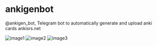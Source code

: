 # ankigenbot
@ankigen_bot, Telegram bot to automatically generate and upload anki cards ankisrs.net


![image1](https://github.com/damaru2/ankigenbot/blob/master/.assets/image1.png)
![image2](https://github.com/damaru2/ankigenbot/blob/master/.assets/image2.png)
![image3](https://github.com/damaru2/ankigenbot/blob/master/.assets/image3.png)
